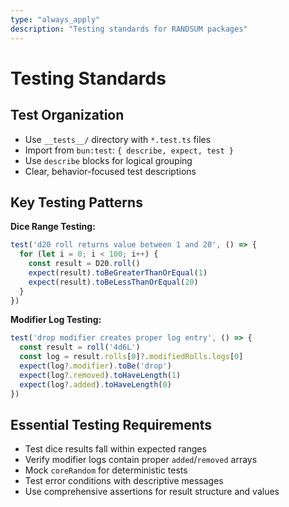 ```yaml
---
type: "always_apply"
description: "Testing standards for RANDSUM packages"
---
```


# Testing Standards

## Test Organization

- Use `__tests__/` directory with `*.test.ts` files
- Import from `bun:test`: `{ describe, expect, test }`
- Use `describe` blocks for logical grouping
- Clear, behavior-focused test descriptions

## Key Testing Patterns

**Dice Range Testing:**

```typescript
test('d20 roll returns value between 1 and 20', () => {
  for (let i = 0; i < 100; i++) {
    const result = D20.roll()
    expect(result).toBeGreaterThanOrEqual(1)
    expect(result).toBeLessThanOrEqual(20)
  }
})
```

**Modifier Log Testing:**

```typescript
test('drop modifier creates proper log entry', () => {
  const result = roll('4d6L')
  const log = result.rolls[0]?.modifiedRolls.logs[0]
  expect(log?.modifier).toBe('drop')
  expect(log?.removed).toHaveLength(1)
  expect(log?.added).toHaveLength(0)
})
```

## Essential Testing Requirements

- Test dice results fall within expected ranges
- Verify modifier logs contain proper `added`/`removed` arrays
- Mock `coreRandom` for deterministic tests
- Test error conditions with descriptive messages
- Use comprehensive assertions for result structure and values

